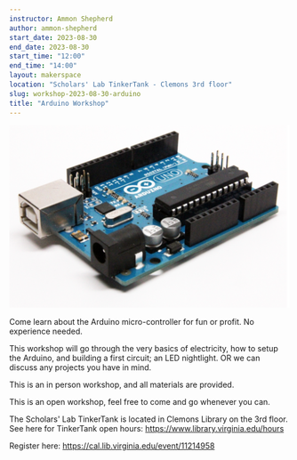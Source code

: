 ```yaml
---
instructor: Ammon Shepherd
author: ammon-shepherd
start_date: 2023-08-30
end_date: 2023-08-30
start_time: "12:00"
end_time: "14:00"
layout: makerspace
location: "Scholars' Lab TinkerTank - Clemons 3rd floor"
slug: workshop-2023-08-30-arduino
title: "Arduino Workshop"
---
```


![Arduino Workshop](/assets/post-media/workshops/arduino.png)

Come learn about the Arduino micro-controller for fun or profit. No experience needed. 

This workshop will go through the very basics of electricity, how to setup the Arduino, and building a first circuit; an LED nightlight. OR we can discuss any projects you have in mind.

This is an in person workshop, and all materials are provided.

This is an open workshop, feel free to come and go whenever you can.

The Scholars' Lab TinkerTank is located in Clemons Library on the 3rd floor. See here for TinkerTank open hours: <a href="https://www.library.virginia.edu/hours">https://www.library.virginia.edu/hours</a>

Register here: [https://cal.lib.virginia.edu/event/11214958 ](https://cal.lib.virginia.edu/event/11214958)

